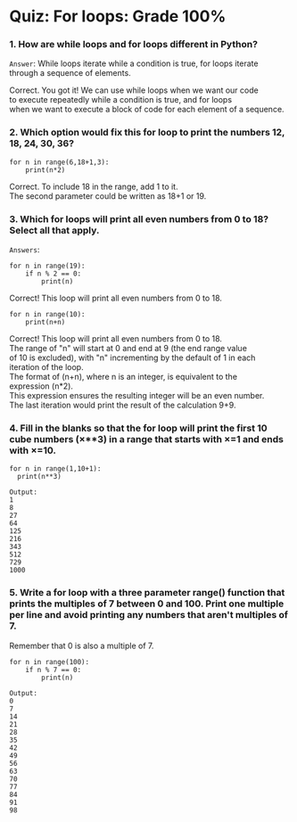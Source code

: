 # Quiz: For loops: Grade 100%

### 1. How are while loops and for loops different in Python?

`Answer`:
While loops iterate while a condition is true, for loops iterate   
through a sequence of elements.

Correct. You got it! We can use while loops when we want our code   
to execute repeatedly while a condition is true, and for loops   
when we want to execute a block of code for each element of a sequence.  

### 2. Which option would fix this for loop to print the numbers 12, 18, 24, 30, 36?
~~~
for n in range(6,18+1,3):
    print(n*2)
~~~
Correct. To include 18 in the range, add 1 to it.   
The second parameter could be written as 18+1 or 19.   

### 3. Which for loops will print all even numbers from 0 to 18? Select all that apply.

`Answers`: 
~~~
for n in range(19):
    if n % 2 == 0:
        print(n)
~~~
Correct! This loop will print all even numbers from 0 to 18. 
~~~
for n in range(10):
    print(n+n)
~~~
Correct! This loop will print all even numbers from 0 to 18.   
The range of "n" will start at 0 and end at 9 (the end range value   
of 10 is excluded), with "n" incrementing by the default of 1 in each   
iteration of the loop.    
The format of (n+n), where n is an integer, is equivalent to the   
expression (n*2).   
This expression ensures the resulting integer will be an even number.   
The last iteration would print the result of the calculation 9+9.  


### 4. Fill in the blanks so that the for loop will print the first 10 cube numbers (×**3) in a range that starts with ×=1 and ends with ×=10.
~~~
for n in range(1,10+1):
  print(n**3)
  
Output:
1
8
27
64
125
216
343
512
729
1000
~~~

### 5. Write a for loop with a three parameter range() function that prints the multiples of 7 between 0 and 100. Print one multiple per line and avoid printing any numbers that aren't multiples of 7. 
Remember that 0 is also a multiple of 7.
~~~
for n in range(100): 
    if n % 7 == 0:
        print(n)
        
Output:
0
7
14
21
28
35
42
49
56
63
70
77
84
91
98
~~~